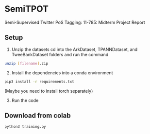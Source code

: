 # SemiTPOT
Semi-Supervised Twitter PoS Tagging: 11-785: Midterm Project Report

## Setup

1) Unzip the datasets
cd into the ArkDataset, TPANNDataset, and TweeBankDataset folders and run the command

```bash
unzip [filename].zip
```

2) Install the dependencies into a conda environment

```bash
pip3 install -r requirements.txt
```
(Maybe you need to install torch separately)

3) Run the code

## Download from colab

```bash
python3 training.py
```
